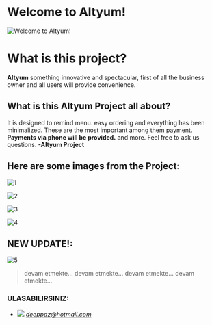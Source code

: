 ﻿# Welcome to Altyum!
![Welcome to Altyum!](https://imagizer.imageshack.com/img923/6789/A2rVFT.png)

# What is this project?

**Altyum** something innovative and spectacular, first of all the business owner and all users will provide convenience. 

## What is this Altyum Project all about?

It is designed to remind menu. easy ordering and everything has been minimalized. These are the most important among them payment. **Payments via phone will be provided.** and more. Feel free to ask us questions. **-Altyum Project**

## Here are some images from the Project:


![1](https://imagizer.imageshack.com/img924/4592/cxYTIO.png)

![2](https://imagizer.imageshack.com/img921/489/2N7J3Y.png)

![3](https://imagizer.imageshack.com/img922/113/OYCxlr.png)

![4](https://imagizer.imageshack.com/img922/2631/iChmZJ.png)

## **NEW UPDATE!:**

![5](https://imagizer.imageshack.com/img921/9066/RKvq4A.gif)

> devam etmekte...
> devam etmekte...
> devam etmekte...
> devam etmekte...

### ULASABILIRSINIZ:
- ![](http://icons.iconarchive.com/icons/iconsmind/outline/48/Mail-icon.png) *deeppaz@hotmail.com*
